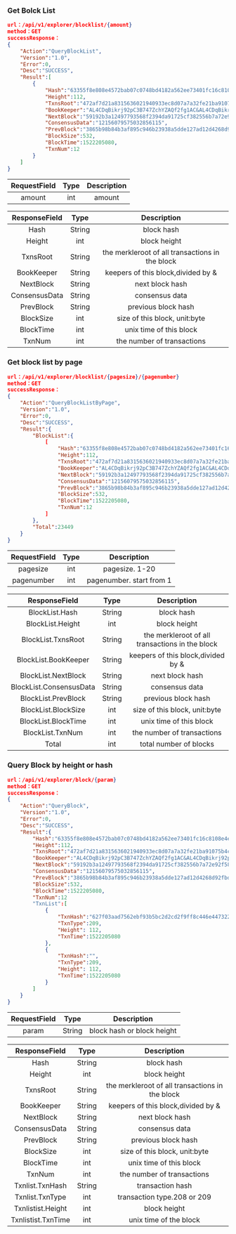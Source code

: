 

### Get Bolck List

```json
url：/api/v1/explorer/blocklist/{amount}
method：GET
successResponse：
{
	"Action":"QueryBlockList",
	"Version":"1.0",
	"Error":0,
	"Desc":"SUCCESS",
	"Result":[
		{
			"Hash":"63355f8e808e4572bab07c0748bd4182a562ee73401fc16c8108e4e56b264d2a",
			"Height":112,
			"TxnsRoot":"472af7d21a8315636021940933ec8d07a7a32fe21ba91075b4c0e0b1b4576531",
			"BookKeeper":"AL4CDqBikrj92pC3B747ZchYZAQf2fg1AC&AL4CDqBikrj92pC3B747ZchYZAQf2fg1AC&AMvXn7U9S3Pq7hah16Euu7wX52UHtHyqNr",
			"NextBlock":"59192b3a12497793568f2394da91725cf382556b7a72e92f58e0a6f6cab6a70d",
			"ConsensusData":"12156079575032856115",
			"PrevBlock":"3865b98b84b3af895c946b23938a5dde127ad12d4268d92fbd63e642e91b00c8",
			"BlockSize":532,
			"BlockTime":1522205080,
			"TxnNum":12
		}
	]
}
```

| RequestField|     Type |   Description   | 
| :--------------: | :--------:| :------: |
|    amount|   int|   amount  |


| ResponseField     |     Type |   Description   | 
| :--------------: | :--------:| :------: |
|   Hash|   String|   block hash |
|	Height|   int|  block height |
|	TxnsRoot|   String|  the merkleroot of all transactions in the block  |
|   BookKeeper|   String|   keepers of this block,divided by & | 
|   NextBlock|   String|   next block hash |
|	ConsensusData	|	String|	consensus data  |
|	PrevBlock|	String|	previous block hash  |
|	BlockSize|	int|   size of this block, unit:byte  |
|	BlockTime|	int|	unix time of this block|
|	TxnNum|	int|	the number of transactions|




### Get block list by page

```json
url：/api/v1/explorer/blocklist/{pagesize}/{pagenumber}
method：GET
successResponse：
{
	"Action":"QueryBlockListByPage",
	"Version":"1.0",
	"Error":0,
	"Desc":"SUCCESS",
	"Result":{
		"BlockList":{
			[
				"Hash":"63355f8e808e4572bab07c0748bd4182a562ee73401fc16c8108e4e56b264d2a",
				"Height":112,
				"TxnsRoot":"472af7d21a8315636021940933ec8d07a7a32fe21ba91075b4c0e0b1b4576531",
				"BookKeeper":"AL4CDqBikrj92pC3B747ZchYZAQf2fg1AC&AL4CDqBikrj92pC3B747ZchYZAQf2fg1AC",
				"NextBlock":"59192b3a12497793568f2394da91725cf382556b7a72e92f58e0a6f6cab6a70d",
				"ConsensusData":"12156079575032856115",
				"PrevBlock":"3865b98b84b3af895c946b23938a5dde127ad12d4268d92fbd63e642e91b00c8",
				"BlockSize":532,
				"BlockTime":1522205080,
				"TxnNum":12
			]
		},
		"Total":23449
	}
}
```


| RequestField     |     Type |   Description   | 
| :--------------: | :--------:| :------: |
|    pagesize|   int|   pagesize. 1-20 |
|    pagenumber|   int| pagenumber. start from 1 |


| ResponseField     |     Type |   Description   | 
| :--------------: | :--------:| :------: |
|   BlockList.Hash|   String|  block hash  |
|   BlockList.Height|   int| block height  |
|   BlockList.TxnsRoot|   String|  the merkleroot of all transactions in the block   |
|   BlockList.BookKeeper|   String| keepers of this block,divided by &   |
|   BlockList.NextBlock|   String|  next block hash  |
|	BlockList.ConsensusData	|	String|	 consensus data |
|	BlockList.PrevBlock|	String|	  previous block hash |
|	BlockList.BlockSize|	int|	size of this block, unit:byte  |
|	BlockList.BlockTime|	int|	unix time of this block	|
|	BlockList.TxnNum|	int|	the number of transactions  |
|	Total|	int|total number of blocks  |


### Query Block by height or hash


```json
url：/api/v1/explorer/block/{param}
method：GET
successResponse：
{
	"Action":"QueryBlock",
	"Version":"1.0",
	"Error":0,
	"Desc":"SUCCESS",
	"Result":{
		"Hash":"63355f8e808e4572bab07c0748bd4182a562ee73401fc16c8108e4e56b264d2a",
		"Height":112,
		"TxnsRoot":"472af7d21a8315636021940933ec8d07a7a32fe21ba91075b4c0e0b1b4576531",
		"BookKeeper":"AL4CDqBikrj92pC3B747ZchYZAQf2fg1AC&AL4CDqBikrj92pC3B747ZchYZAQf2fg1AC",
		"NextBlock":"59192b3a12497793568f2394da91725cf382556b7a72e92f58e0a6f6cab6a70d",
		"ConsensusData":"12156079575032856115",
		"PrevBlock":"3865b98b84b3af895c946b23938a5dde127ad12d4268d92fbd63e642e91b00c8",
		"BlockSize":532,
		"BlockTime":1522205080,
		"TxnNum":12
		"TxnList":[
			{
				"TxnHash":"627f03aad7562ebf93b5bc2d2cd2f9ff8c446e447322f62d7e834f6f2f6f15e2",
				"TxnType":209,
				"Height": 112,
				"TxnTime":1522205080
			},
			{
				"TxnHash":"",
				"TxnType":209,
				"Height": 112,
				"TxnTime":1522205080
			}		
		]	
	}
}
```

| RequestField     |     Type |   Description   | 
| :--------------: | :--------:| :------: |
|    param|   String| block hash or block height   |



| ResponseField     |     Type |   Description   | 
| :--------------: | :--------:| :------: |
|   Hash|   String|   block hash  |
|	Height|   int| block height  |
|	TxnsRoot|   String|  the merkleroot of all transactions in the block  |
|   BookKeeper|   String|    keepers of this block,divided by &  |
|   NextBlock|   String|  next block hash |
|	ConsensusData	|	String|	 consensus data |
|	PrevBlock|	String|	previous block hash  |
|	BlockSize|	int|	size of this block, unit:byte  |
|	BlockTime|	int|	unix time of this block  |
|	TxnNum|	int|	the number of transactions   |
|	Txnlist.TxnHash|	String|	 transaction hash  |
|	Txnlist.TxnType|	int|	transaction type.208 or 209  |
|	Txnlistist.Height|	int |	block height  |
|	Txnlistist.TxnTime|	int |	unix time of the block  |
